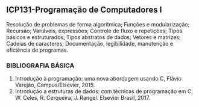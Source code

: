 ## ICP131-Programação de Computadores I
Resolução de problemas de forma algorítmica; Funções e modularização; Recursão; Variáveis, expressões; Controle de fluxo e repetições; Tipos básicos e estruturados; Tipos abstratos de dados; Vetores e matrizes; Cadeias de caracteres; Documentação, legibilidade, manutenção e eficiência de programas.
### BIBLIOGRAFIA BÁSICA
1) Introdução à programação: uma nova abordagem usando C, Flávio Varejão, Campus/Elsevier, 2015.
2) Introdução a estruturas de dados: com técnicas de programação em C, W. Celes, R. Cerqueira, J. Rangel. Elsevier Brasil, 2017.